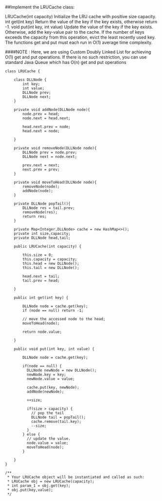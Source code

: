 ##Implement the LRUCache class:

LRUCache(int capacity) Initialize the LRU cache with positive size capacity.
int get(int key) Return the value of the key if the key exists, otherwise return -1.
void put(int key, int value) Update the value of the key if the key exists. Otherwise, add the key-value pair to the cache. If the number of keys exceeds the capacity from this operation, evict the least recently used key.
The functions get and put must each run in O(1) average time complexity.

####NOTE : Here, we are using Custom Doubly Linked List for achieving O(1) get and put operations. If there is no such restriction, you can use standard Java Queue which has O(n) get and put operations

```
class LRUCache {
    
    class DLLNode {
        int key;
        int value;
        DLLNode prev;
        DLLNode next;
    }
    
    private void addNode(DLLNode node){
        node.prev = head;
        node.next = head.next;
        
        head.next.prev = node;
        head.next = node;
        
    }
    
    private void removeNode(DLLNode node){
        DLLNode prev = node.prev;
        DLLNode next = node.next;
        
        prev.next = next;
        next.prev = prev;
    }
    
    private void moveToHead(DLLNode node){
        removeNode(node);
        addNode(node);
    }
    
    private DLLNode popTail(){
        DLLNode res = tail.prev;
        removeNode(res);
        return res;
    }
    
    private Map<Integer,DLLNode> cache = new HashMap<>();
    private int size,capacity;
    private DLLNode head,tail;

    public LRUCache(int capacity) {
        
        this.size = 0;
        this.capacity = capacity;
        this.head = new DLLNode();
        this.tail = new DLLNode();
        
        head.next = tail;
        tail.prev = head;
        
    }
    
    public int get(int key) {
        
        DLLNode node = cache.get(key);
        if (node == null) return -1;

        // move the accessed node to the head;
        moveToHead(node);

        return node.value;
        
    }
    
    public void put(int key, int value) {
        
        DLLNode node = cache.get(key);

        if(node == null) {
          DLLNode newNode = new DLLNode();
          newNode.key = key;
          newNode.value = value;

          cache.put(key, newNode);
          addNode(newNode);

          ++size;

          if(size > capacity) {
            // pop the tail
            DLLNode tail = popTail();
            cache.remove(tail.key);
            --size;
          }
        } else {
          // update the value.
          node.value = value;
          moveToHead(node);
        }
        
    }
}

/**
 * Your LRUCache object will be instantiated and called as such:
 * LRUCache obj = new LRUCache(capacity);
 * int param_1 = obj.get(key);
 * obj.put(key,value);
 */
 
```
